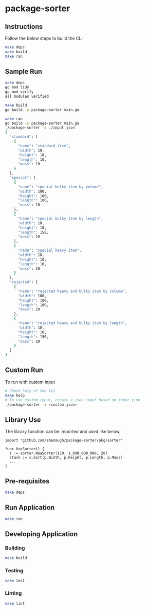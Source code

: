 # package-sorter

## Instructions

Follow the below steps to build the CLI

```bash
make deps
make build
make run
```

## Sample Run

```bash
make deps
go mod tidy
go mod verify
all modules verified

make build
go build -o package-sorter main.go

make run
go build -o package-sorter main.go
./package-sorter -i ./input.json
{
  "standard": [
    {
      "name": "standard item",
      "width": 10,
      "height": 10,
      "length": 10,
      "mass": 10
    }
  ],
  "special": [
    {
      "name": "special bulky item by volume",
      "width": 100,
      "height": 100,
      "length": 100,
      "mass": 10
    },
    {
      "name": "special bulky item by length",
      "width": 10,
      "height": 10,
      "length": 150,
      "mass": 10
    },
    {
      "name": "special heavy item",
      "width": 10,
      "height": 10,
      "length": 10,
      "mass": 20
    }
  ],
  "rejected": [
    {
      "name": "rejected heavy and bulky item by volume",
      "width": 100,
      "height": 100,
      "length": 100,
      "mass": 20
    },
    {
      "name": "rejected heavy and bulky item by length",
      "width": 10,
      "height": 10,
      "length": 150,
      "mass": 20
    }
  ]
}
```

## Custom Run

To run with custom input

```bash
# Check help of the CLI
make help
# To use custom input, create a json input based on input.json
./package-sorter -i <custom.json>
```

## Library Use

The library function can be imported and used like below,

```golang
import "github.com/shanmugh/package-sorter/pkg/sorter"

func UseSorter() {
  s := sorter.NewSorter(150, 1_000_000_000, 20)
  stack := s.Sort(p.Width, p.Height, p.Length, p.Mass)
  ...
}
```

## Pre-requisites

```bash
make deps
```

## Run Application

```bash
make run
```

## Developing Application

### Building

```bash
make build
```

### Testing

```bash
make test
```

### Linting

```bash
make lint
```
